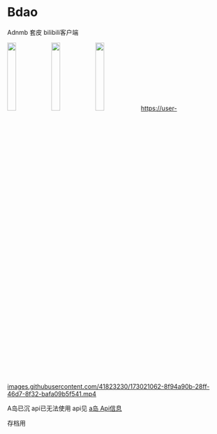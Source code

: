 # Bdao
Adnmb 套皮 bilibili客户端

<img src="https://user-images.githubusercontent.com/41823230/160233007-16d1399b-708f-472e-b4f0-b78d574735ba.jpg" width="20%"><img src="https://user-images.githubusercontent.com/41823230/160233011-2a094c57-ee38-41a2-8512-e5268b83b061.jpg" width="20%"><img src="https://user-images.githubusercontent.com/41823230/160232509-d8facf57-6cad-4dc3-a090-05771b1245c7.jpg" width="20%">
https://user-images.githubusercontent.com/41823230/173021062-8f94a90b-28ff-46d7-8f32-bafa09b5f541.mp4


A岛已沉 api已无法使用 api见 [a岛 Api信息](https://www.zybuluo.com/ovear/note/151481)

存档用




